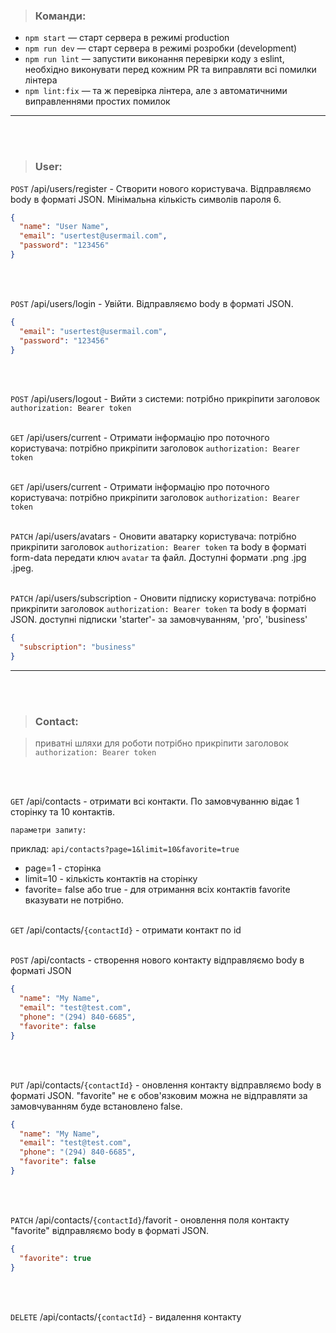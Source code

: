 > ### Команди:

- `npm start` &mdash; старт сервера в режимі production
- `npm run dev` &mdash; старт сервера в режимі розробки (development)
- `npm run lint` &mdash; запустити виконання перевірки коду з eslint, необхідно виконувати перед кожним PR та виправляти всі помилки лінтера
- `npm lint:fix` &mdash; та ж перевірка лінтера, але з автоматичними виправленнями простих помилок

---

<br>
<br>

> ### User:

`POST` /api/users/register - Створити нового користувача. Відправляємо body в форматі JSON. Мінімальна кількість символів пароля 6.

```json
{
  "name": "User Name",
  "email": "usertest@usermail.com",
  "password": "123456"
}
```

<br>
<br>

`POST` /api/users/login - Увійти. Відправляємо body в форматі JSON.

```json
{
  "email": "usertest@usermail.com",
  "password": "123456"
}
```

<br>
<br>

`POST` /api/users/logout - Вийти з системи: потрібно прикріпити заголовок `authorization: Bearer token`
<br>
<br>

`GET` /api/users/current - Отримати інформацію про поточного користувача: потрібно прикріпити заголовок `authorization: Bearer token`
<br>
<br>

`GET` /api/users/current - Отримати інформацію про поточного користувача: потрібно прикріпити заголовок `authorization: Bearer token`
<br>
<br>

`PATCH` /api/users/avatars - Оновити аватарку користувача: потрібно прикріпити заголовок `authorization: Bearer token` та body в форматі form-data передати ключ `avatar` та файл. Доступні формати .png .jpg .jpeg.
<br>
<br>

`PATCH` /api/users/subscription - Оновити підписку користувача: потрібно прикріпити заголовок `authorization: Bearer token` та body в форматі JSON. доступні підписки 'starter'- за замовчуванням, 'pro', 'business'

```json
{
  "subscription": "business"
}
```

---

<br>
<br>

> ### Contact:

> приватні шляхи для роботи потрібно прикріпити заголовок `authorization: Bearer token`

<br>
<br>

`GET` /api/contacts - отримати всі контакти. По замовчуванню відає 1 сторінку та 10 контактів.

`параметри запиту:`

приклад: `api/contacts?page=1&limit=10&favorite=true`

- page=1 - сторінка
- limit=10 - кількість контактів на сторінку
- favorite= false або true - для отримання всіх контактів favorite вказувати не потрібно.
  <br>
  <br>

`GET` /api/contacts/`{contactId}` - отримати контакт по id
<br>
<br>

`POST` /api/contacts - створення нового контакту відправляємо body в форматі JSON

```json
{
  "name": "My Name",
  "email": "test@test.com",
  "phone": "(294) 840-6685",
  "favorite": false
}
```

<br>
<br>

`PUT` /api/contacts/`{contactId}` - оновлення контакту відправляємо body в форматі JSON.
"favorite" не є обов'язковим можна не відправляти за замовчуванням буде встановлено false.

```json
{
  "name": "My Name",
  "email": "test@test.com",
  "phone": "(294) 840-6685",
  "favorite": false
}
```

<br>
<br>

`PATCH` /api/contacts/`{contactId}`/favorit - оновлення поля контакту "favorite" відправляємо body в форматі JSON.

```json
{
  "favorite": true
}
```

<br>
<br>

`DELETE` /api/contacts/`{contactId}` - видалення контакту
